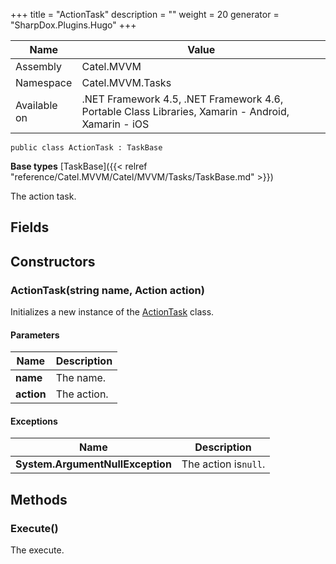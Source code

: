 

+++
title = "ActionTask" 
description = ""
weight = 20
generator = "SharpDox.Plugins.Hugo"
+++

Name|Value
---|---
Assembly|Catel.MVVM
Namespace|Catel.MVVM.Tasks
Available on|.NET Framework 4.5, .NET Framework 4.6, Portable Class Libraries, Xamarin - Android, Xamarin - iOS

```
public class ActionTask : TaskBase
```

**Base types**
[TaskBase]({{< relref "reference/Catel.MVVM/Catel/MVVM/Tasks/TaskBase.md" >}})

The action task.

## Fields

## Constructors

### ActionTask(string name, Action<ITaskProgressTracker> action)

Initializes a new instance of the [ActionTask](#) class.

#### Parameters

Name|Description
---|---
**name**|The name.
**action**|The action.

#### Exceptions

Name|Description
---|---
**System.ArgumentNullException**|The action is`null`.

## Methods

### Execute()

The execute.

